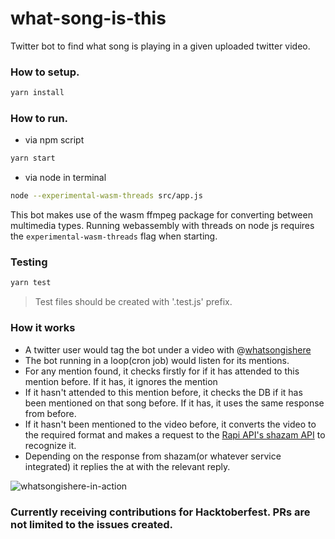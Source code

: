 # what-song-is-this

Twitter bot to find what song is playing in a given uploaded twitter video.

### How to setup.

```sh
yarn install
```

### How to run.

- via npm script

```sh
yarn start
```

- via node in terminal

```sh
node --experimental-wasm-threads src/app.js
```

This bot makes use of the wasm ffmpeg package for converting between multimedia types. Running webassembly with threads on node js requires the `experimental-wasm-threads` flag when starting.

### Testing

```sh
yarn test
```

> Test files should be created with '.test.js' prefix.

### How it works

- A twitter user would tag the bot under a video with @[whatsongishere](https://twitter.com/whatsongishere)
- The bot running in a loop(cron job) would listen for its mentions.
- For any mention found, it checks firstly for if it has attended to this mention before. If it has, it ignores the mention
- If it hasn't attended to this mention before, it checks the DB if it has been mentioned on that song before. If it has, it uses the same response from before.
- If it hasn't been mentioned to the video before, it converts the video to the required format and makes a request to the [Rapi API's shazam API](https://rapidapi.com/apidojo/api/shazam) to recognize it.
- Depending on the response from shazam(or whatever service integrated) it replies the at with the relevant reply.

![whatsongishere-in-action](https://user-images.githubusercontent.com/32003376/194798089-b033de58-4885-4ca8-ae8d-132ce02e100a.jpeg)

### Currently receiving contributions for Hacktoberfest. PRs are not limited to the issues created.

